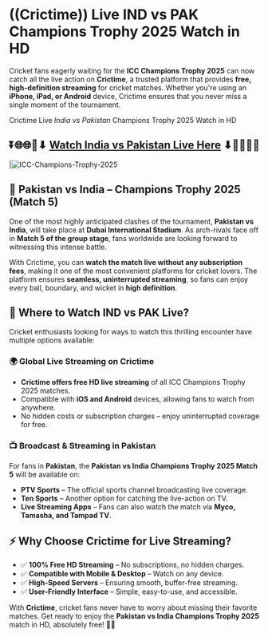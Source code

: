 # ((Crictime)) Live IND vs PAK Champions Trophy 2025 Watch in HD  

Cricket fans eagerly waiting for the **ICC Champions Trophy 2025** can now catch all the live action on **Crictime**, a trusted platform that provides **free, high-definition streaming** for cricket matches. Whether you're using an **iPhone, iPad, or Android** device, Crictime ensures that you never miss a single moment of the tournament.  

Crictime Live *India vs Pakistan* Champions Trophy 2025 Watch in HD

## ⏬🌐🌐📌⬇ [Watch India vs Pakistan Live Here](https://ptvsportshd.net/crictime/) ⬇📌🌐🌐⏬

|![ICC-Champions-Trophy-2025](https://github.com/user-attachments/assets/eb0c49aa-ae7e-4ae0-a94f-0153617a517c)

## 📌 Pakistan vs India – Champions Trophy 2025 (Match 5)  

One of the most highly anticipated clashes of the tournament, **Pakistan vs India**, will take place at **Dubai International Stadium**. As arch-rivals face off in **Match 5 of the group stage**, fans worldwide are looking forward to witnessing this intense battle.  

With Crictime, you can **watch the match live without any subscription fees**, making it one of the most convenient platforms for cricket lovers. The platform ensures **seamless, uninterrupted streaming**, so fans can enjoy every ball, boundary, and wicket in **high definition**.  

## 🔴 Where to Watch IND vs PAK Live?  

Cricket enthusiasts looking for ways to watch this thrilling encounter have multiple options available:  

### 🌍 Global Live Streaming on Crictime  
- **Crictime offers free HD live streaming** of all ICC Champions Trophy 2025 matches.  
- Compatible with **iOS and Android** devices, allowing fans to watch from anywhere.  
- No hidden costs or subscription charges – enjoy uninterrupted coverage for free.  

### 📺 Broadcast & Streaming in Pakistan  
For fans in **Pakistan**, the **Pakistan vs India Champions Trophy 2025 Match 5** will be available on:  
- **PTV Sports** – The official sports channel broadcasting live coverage.  
- **Ten Sports** – Another option for catching the live-action on TV.  
- **Live Streaming Apps** – Fans can also watch the match via **Myco, Tamasha, and Tampad TV**.  

## ⚡ Why Choose Crictime for Live Streaming?  

- ✅ **100% Free HD Streaming** – No subscriptions, no hidden charges.  
- ✅ **Compatible with Mobile & Desktop** – Watch on any device.  
- ✅ **High-Speed Servers** – Ensuring smooth, buffer-free streaming.  
- ✅ **User-Friendly Interface** – Simple, easy-to-use, and accessible.  

With **Crictime**, cricket fans never have to worry about missing their favorite matches. Get ready to enjoy the **Pakistan vs India Champions Trophy 2025** match in HD, absolutely free! 🏏🔥  
